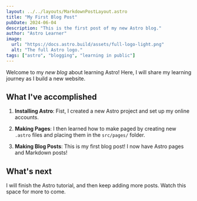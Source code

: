 ```yaml
---
layout: ../../layouts/MarkdownPostLayout.astro
title: "My First Blog Post"
pubDate: 2024-06-04
description: "This is the first post of my new Astro blog."
author: "Astro Learner"
image:
  url: "https://docs.astro.build/assets/full-logo-light.png"
  alt: "The full Astro logo."
tags: ["astro", "blogging", "learning in public"]
---
```


Welcome to my _new blog_ about learning Astro! Here, I will share my learning
journey as I build a new website.

## What I've accomplished

1. **Installing Astro**: Fist, I created a new Astro project and set up my
   online accounts.

2. **Making Pages**: I then learned how to make paged by creating new `.astro`
   files and placing them in the `src/pages/` folder.

3. **Making Blog Posts**: This is my first blog post! I now have Astro pages
   and Markdown posts!

## What's next

I will finish the Astro tutorial, and then keep adding more posts. Watch this
space for more to come.
